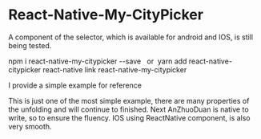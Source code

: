 # React-Native-My-CityPicker
A component of the selector, which is available for android and IOS, is still being tested.

npm i react-native-my-citypicker --save   or  yarn add react-native-citypicker
react-native link react-native-my-citypicker

I provide a simple example for reference

This is just one of the most simple example, there are many properties of the unfolding and will continue to finished. Next AnZhuoDuan is native to write, so to ensure the fluency. IOS using ReactNative component, is also very smooth.

